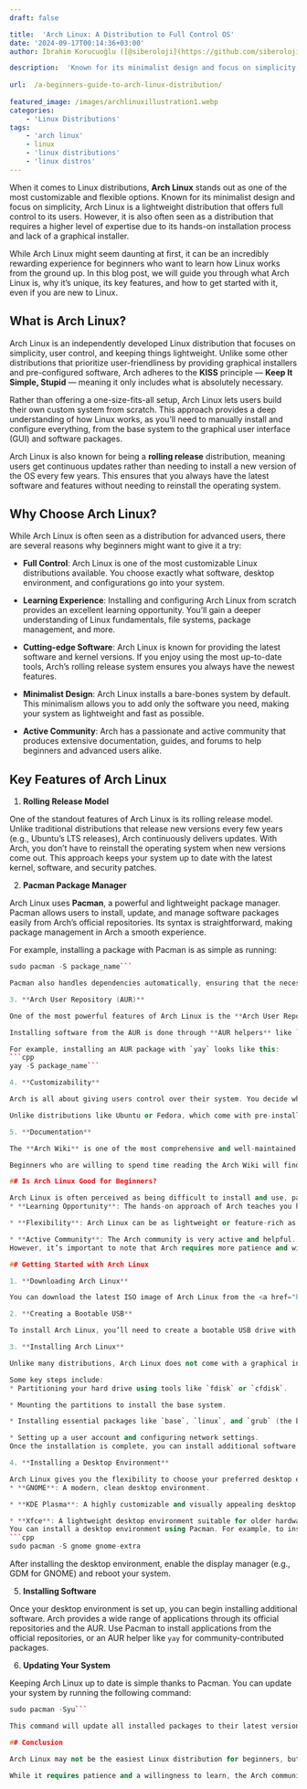 ```yaml
---
draft: false

title:  'Arch Linux: A Distribution to Full Control OS'
date: '2024-09-17T00:14:36+03:00'
author: İbrahim Korucuoğlu ([@siberoloji](https://github.com/siberoloji))

description:  'Known for its minimalist design and focus on simplicity, Arch Linux is a lightweight distribution that offers full control to its users.' 
 
url:  /a-beginners-guide-to-arch-linux-distribution/
 
featured_image: /images/archlinuxillustration1.webp
categories:
    - 'Linux Distributions'
tags:
    - 'arch linux'
    - linux
    - 'linux distributions'
    - 'linux distros'
---
```

When it comes to Linux distributions, **Arch Linux** stands out as one of the most customizable and flexible options. Known for its minimalist design and focus on simplicity, Arch Linux is a lightweight distribution that offers full control to its users. However, it is also often seen as a distribution that requires a higher level of expertise due to its hands-on installation process and lack of a graphical installer.

While Arch Linux might seem daunting at first, it can be an incredibly rewarding experience for beginners who want to learn how Linux works from the ground up. In this blog post, we will guide you through what Arch Linux is, why it’s unique, its key features, and how to get started with it, even if you are new to Linux.

## What is Arch Linux?

Arch Linux is an independently developed Linux distribution that focuses on simplicity, user control, and keeping things lightweight. Unlike some other distributions that prioritize user-friendliness by providing graphical installers and pre-configured software, Arch adheres to the **KISS** principle — **Keep It Simple, Stupid** — meaning it only includes what is absolutely necessary.

Rather than offering a one-size-fits-all setup, Arch Linux lets users build their own custom system from scratch. This approach provides a deep understanding of how Linux works, as you’ll need to manually install and configure everything, from the base system to the graphical user interface (GUI) and software packages.

Arch Linux is also known for being a **rolling release** distribution, meaning users get continuous updates rather than needing to install a new version of the OS every few years. This ensures that you always have the latest software and features without needing to reinstall the operating system.

## Why Choose Arch Linux?

While Arch Linux is often seen as a distribution for advanced users, there are several reasons why beginners might want to give it a try:
* **Full Control**: Arch Linux is one of the most customizable Linux distributions available. You choose exactly what software, desktop environment, and configurations go into your system.

* **Learning Experience**: Installing and configuring Arch Linux from scratch provides an excellent learning opportunity. You’ll gain a deeper understanding of Linux fundamentals, file systems, package management, and more.

* **Cutting-edge Software**: Arch Linux is known for providing the latest software and kernel versions. If you enjoy using the most up-to-date tools, Arch’s rolling release system ensures you always have the newest features.

* **Minimalist Design**: Arch Linux installs a bare-bones system by default. This minimalism allows you to add only the software you need, making your system as lightweight and fast as possible.

* **Active Community**: Arch has a passionate and active community that produces extensive documentation, guides, and forums to help beginners and advanced users alike.
## Key Features of Arch Linux

1. **Rolling Release Model**

One of the standout features of Arch Linux is its rolling release model. Unlike traditional distributions that release new versions every few years (e.g., Ubuntu’s LTS releases), Arch continuously delivers updates. With Arch, you don’t have to reinstall the operating system when new versions come out. This approach keeps your system up to date with the latest kernel, software, and security patches.

2. **Pacman Package Manager**

Arch Linux uses **Pacman**, a powerful and lightweight package manager. Pacman allows users to install, update, and manage software packages easily from Arch’s official repositories. Its syntax is straightforward, making package management in Arch a smooth experience.

For example, installing a package with Pacman is as simple as running:
```cpp
sudo pacman -S package_name```

Pacman also handles dependencies automatically, ensuring that the necessary libraries and packages are installed when you add new software.

3. **Arch User Repository (AUR)**

One of the most powerful features of Arch Linux is the **Arch User Repository (AUR)**. The AUR is a community-driven repository of software that isn't available in Arch’s official repositories. It includes a vast range of software packages, from niche utilities to widely used applications, that have been submitted and maintained by the Arch community.

Installing software from the AUR is done through **AUR helpers** like `yay` or `trizen`, which automate the process of downloading, building, and installing AUR packages.

For example, installing an AUR package with `yay` looks like this:
```cpp
yay -S package_name```

4. **Customizability**

Arch is all about giving users control over their system. You decide which components to install, how to configure your desktop environment, and which applications to use. From the file system to the desktop environment (such as GNOME, KDE, or Xfce), Arch lets you build your system exactly how you want it.

Unlike distributions like Ubuntu or Fedora, which come with pre-installed software and desktop environments, Arch lets you start with a clean slate. This level of customizability is ideal for users who want to optimize their system for performance, appearance, or specific workflows.

5. **Documentation**

The **Arch Wiki** is one of the most comprehensive and well-maintained documentation resources in the Linux world. It’s an invaluable tool for both beginners and advanced users, providing detailed information on every aspect of the system, from installation guides to troubleshooting specific hardware issues.

Beginners who are willing to spend time reading the Arch Wiki will find answers to nearly every problem they encounter. The community also supports the **Arch Linux Forums**, where users can ask questions and receive help from other Arch enthusiasts.

## Is Arch Linux Good for Beginners?

Arch Linux is often perceived as being difficult to install and use, particularly for beginners. However, this challenge can be part of the appeal for those who want to truly understand Linux. Here are a few reasons why Arch Linux might be a good choice for newcomers:
* **Learning Opportunity**: The hands-on approach of Arch teaches you how Linux works at a deeper level than beginner-friendly distributions. If you’re serious about learning Linux, Arch can be an excellent tool.

* **Flexibility**: Arch Linux can be as lightweight or feature-rich as you want. It’s perfect for building a system tailored to your needs, whether you want a minimalist desktop or a fully-featured development environment.

* **Active Community**: The Arch community is very active and helpful. With resources like the Arch Wiki and forums, you’re never alone when troubleshooting issues.
However, it’s important to note that Arch requires more patience and willingness to troubleshoot issues compared to beginner-friendly distributions like Ubuntu or Linux Mint. If you’re not comfortable with command-line tools or don’t have time to read documentation, Arch might not be the best choice for you—at least at first.

## Getting Started with Arch Linux

1. **Downloading Arch Linux**

You can download the latest ISO image of Arch Linux from the <a href="https://archlinux.org/download/">official website</a>. Since Arch is a rolling release, you’ll always get the most up-to-date version when you download the ISO.

2. **Creating a Bootable USB**

To install Arch Linux, you’ll need to create a bootable USB drive with the ISO image. Tools like **Rufus** (for Windows) or **Etcher** (for Linux/macOS) can help you write the ISO to a USB drive.

3. **Installing Arch Linux**

Unlike many distributions, Arch Linux does not come with a graphical installer. The installation is done through the command line, which can be intimidating for beginners. However, the **Arch Wiki** provides a detailed <a href="https://wiki.archlinux.org/title/installation_guide">installation guide</a> that walks you through each step.

Some key steps include:
* Partitioning your hard drive using tools like `fdisk` or `cfdisk`.

* Mounting the partitions to install the base system.

* Installing essential packages like `base`, `linux`, and `grub` (the bootloader).

* Setting up a user account and configuring network settings.
Once the installation is complete, you can install additional software and configure a desktop environment of your choice.

4. **Installing a Desktop Environment**

Arch Linux gives you the flexibility to choose your preferred desktop environment. Popular choices include:
* **GNOME**: A modern, clean desktop environment.

* **KDE Plasma**: A highly customizable and visually appealing desktop.

* **Xfce**: A lightweight desktop environment suitable for older hardware.
You can install a desktop environment using Pacman. For example, to install GNOME, you would run:
```cpp
sudo pacman -S gnome gnome-extra
```

After installing the desktop environment, enable the display manager (e.g., GDM for GNOME) and reboot your system.

5. **Installing Software**

Once your desktop environment is set up, you can begin installing additional software. Arch provides a wide range of applications through its official repositories and the AUR. Use Pacman to install applications from the official repositories, or an AUR helper like `yay` for community-contributed packages.

6. **Updating Your System**

Keeping Arch Linux up to date is simple thanks to Pacman. You can update your system by running the following command:
```cpp
sudo pacman -Syu```

This command will update all installed packages to their latest versions.

## Conclusion

Arch Linux may not be the easiest Linux distribution for beginners, but it offers a rich, hands-on experience that teaches you how Linux works from the ground up. With its rolling release model, lightweight design, and high customizability, Arch Linux is an excellent choice for users who want complete control over their system.

While it requires patience and a willingness to learn, the Arch community’s extensive documentation and active support make it accessible even for newcomers. If you’re ready to dive deeper into the world of Linux, Arch Linux can be a rewarding and educational experience.

